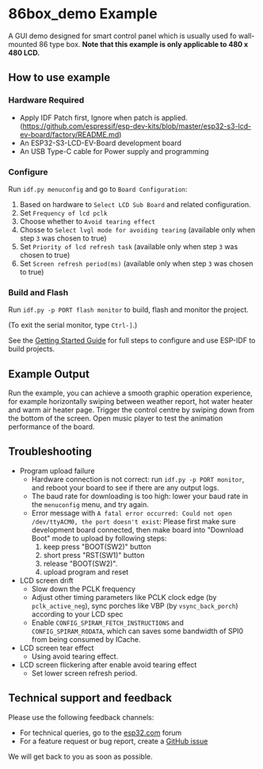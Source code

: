 # 86box_demo Example

A GUI demo designed for smart control panel which is usually used fo wall-mounted 86 type box. **Note that this example is only applicable to 480 x 480 LCD.**

## How to use example

### Hardware Required

* Apply IDF Patch first, Ignore when patch is applied.(https://github.com/espressif/esp-dev-kits/blob/master/esp32-s3-lcd-ev-board/factory/README.md)
* An ESP32-S3-LCD-EV-Board development board
* An USB Type-C cable for Power supply and programming

### Configure

Run `idf.py menuconfig` and go to `Board Configuration`:

1. Based on hardware to `Select LCD Sub Board` and related configuration.
2. Set `Frequency of lcd pclk`
3. Choose whether to `Avoid tearing effect`
4. Chosse to `Select lvgl mode for avoiding tearing` (available only when step `3` was chosen to true)
5. Set `Priority of lcd refresh task` (available only when step `3` was chosen to true)
6. Set `Screen refresh period(ms)` (available only when step `3` was chosen to true)

### Build and Flash

Run `idf.py -p PORT flash monitor` to build, flash and monitor the project.

(To exit the serial monitor, type ``Ctrl-]``.)

See the [Getting Started Guide](https://docs.espressif.com/projects/esp-idf/en/latest/get-started/index.html) for full steps to configure and use ESP-IDF to build projects.

## Example Output

Run the example, you can achieve a smooth graphic operation experience, for example horizontally swiping between weather report, hot water heater and warm air heater page. Trigger the control centre by swiping down from the bottom of the screen. Open music player to test the animation performance of the board.

## Troubleshooting

* Program upload failure
    * Hardware connection is not correct: run `idf.py -p PORT monitor`, and reboot your board to see if there are any output logs.
    * The baud rate for downloading is too high: lower your baud rate in the `menuconfig` menu, and try again.
    * Error message with `A fatal error occurred: Could not open /dev/ttyACM0, the port doesn't exist`: Please first make sure development board connected, then make board into "Download Boot" mode to upload by following steps:
        1. keep press "BOOT(SW2)" button
        2. short press "RST(SW1)" button
        3. release "BOOT(SW2)".
        4. upload program and reset
* LCD screen drift
  * Slow down the PCLK frequency
  * Adjust other timing parameters like PCLK clock edge (by `pclk_active_neg`), sync porches like VBP (by `vsync_back_porch`) according to your LCD spec
  * Enable `CONFIG_SPIRAM_FETCH_INSTRUCTIONS` and `CONFIG_SPIRAM_RODATA`, which can saves some bandwidth of SPI0 from being consumed by ICache.
* LCD screen tear effect
    * Using avoid tearing effect.
* LCD screen flickering after enable avoid tearing effect
    * Set lower screen refresh period.

## Technical support and feedback

Please use the following feedback channels:

* For technical queries, go to the [esp32.com](https://esp32.com/) forum
* For a feature request or bug report, create a [GitHub issue](https://github.com/espressif/esp-dev-kits/issues)

We will get back to you as soon as possible.
